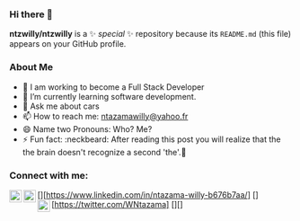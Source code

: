 ### Hi there 👋


**ntzwilly/ntzwilly** is a ✨ _special_ ✨ repository because its `README.md` (this file) appears on your GitHub profile.

### About Me

- 🔭 I am working to become a Full Stack Developer
- 🌱 I’m currently learning software development.
- 💬 Ask me about cars 
- 📫 How to reach me: ntazamawilly@yahoo.fr
- 😄 Name two Pronouns: Who? Me?
- ⚡ Fun fact: :neckbeard: After reading this post you will realize that the the brain doesn't recognize a second 'the'.:grimacing:

### Connect with me:

[<img align="left" alt="codeSTACKr | LinkedIn" width="22px" src="https://cdn.jsdelivr.net/npm/simple-icons@v3/icons/linkedin.svg" />][https://www.linkedin.com/in/ntazama-willy-b676b7aa/]
[<img align="left" alt="codeSTACKr | Twitter" width="22px" src="https://cdn.jsdelivr.net/npm/simple-icons@v3/icons/twitter.svg" />][https://twitter.com/WNtazama]
[<img href="https://www.instagram.com/ntzwilly/" align="left" alt="ntzwilly | Instagram" width="22px" src="https://cdn.jsdelivr.net/npm/simple-icons@v3/icons/instagram.svg" />][]

